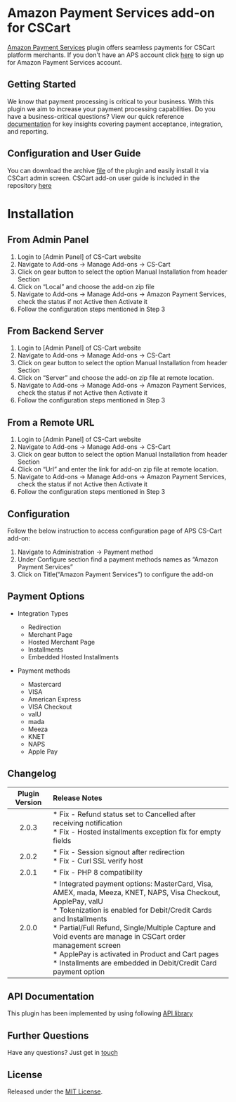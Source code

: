 # Amazon Payment Services add-on for CSCart
<a href="https://paymentservices.amazon.com/" target="_blank">Amazon Payment Services</a> plugin offers seamless payments for CSCart platform merchants.  If you don't have an APS account click [here](https://paymentservices.amazon.com/) to sign up for Amazon Payment Services account.


## Getting Started
We know that payment processing is critical to your business. With this plugin we aim to increase your payment processing capabilities. Do you have a business-critical questions? View our quick reference [documentation](https://paymentservices.amazon.com/docs/EN/index.html) for key insights covering payment acceptance, integration, and reporting.


## Configuration and User Guide
You can download the archive [file](/cscart-aps.zip) of the plugin and easily install it via CSCart admin screen.
CSCart add-on user guide is included in the repository [here](https://github.com/payfort/cscart4-payfort/wiki) 

# Installation
## From Admin Panel
1. Login to [Admin Panel] of CS-Cart website 
1. Navigate to Add-ons → Manage Add-ons -> CS-Cart 
1. Click on gear button to select the option Manual Installation from header Section 
1. Click on “Local” and choose the add-on zip file 
1. Navigate to Add-ons → Manage Add-ons -> Amazon Payment Services, check the status if not Active then Activate it 
1. Follow the configuration steps mentioned in Step 3 
## From Backend Server
1. Login to [Admin Panel] of CS-Cart website 
1. Navigate to Add-ons → Manage Add-ons -> CS-Cart 
1. Click on gear button to select the option Manual Installation from header Section 
1. Click on “Server” and choose the add-on zip file at remote location. 
1. Navigate to Add-ons → Manage Add-ons -> Amazon Payment Services, check the status if not Active then Activate it 
1. Follow the configuration steps mentioned in Step 3 
## From a Remote URL
1. Login to [Admin Panel] of CS-Cart website 
1. Navigate to Add-ons → Manage Add-ons -> CS-Cart 
1. Click on gear button to select the option Manual Installation from header Section 
1. Click on “Url” and enter the link for  add-on zip file at remote location. 
1. Navigate to Add-ons → Manage Add-ons -> Amazon Payment Services, check the status if not Active then Activate it 
1. Follow the configuration steps mentioned in Step 3 
## Configuration

Follow the below instruction to access configuration page of APS CS-Cart add-on:  

1. Navigate to Administration -> Payment method 
1. Under Configure section find a payment methods names as “Amazon Payment Services” 
1. Click on Title(“Amazon Payment Services”) to configure the add-on 
   

## Payment Options

* Integration Types
   * Redirection
   * Merchant Page
   * Hosted Merchant Page
   * Installments
   * Embedded Hosted Installments

* Payment methods
   * Mastercard
   * VISA
   * American Express
   * VISA Checkout
   * valU
   * mada
   * Meeza
   * KNET
   * NAPS
   * Apple Pay
   

## Changelog

| Plugin Version | Release Notes |
| :---: | :--- |
| 2.0.3 |   * Fix - Refund status set to Cancelled after receiving notification<br />* Fix - Hosted installments exception fix for empty fields |
| 2.0.2 |   * Fix - Session signout after redirection<br />* Fix - Curl SSL verify host |
| 2.0.1 |   * Fix - PHP 8 compatibility |
| 2.0.0 |   * Integrated payment options: MasterCard, Visa, AMEX, mada, Meeza, KNET, NAPS, Visa Checkout, ApplePay, valU <br/> * Tokenization is enabled for Debit/Credit Cards and Installments <br/> * Partial/Full Refund, Single/Multiple Capture and Void events are manage in CSCart order management screen <br /> * ApplePay is activated in Product and Cart pages <br /> * Installments are embedded in Debit/Credit Card payment option | 


## API Documentation
This plugin has been implemented by using following [API library](https://paymentservices-reference.payfort.com/docs/api/build/index.html)


## Further Questions
Have any questions? Just get in [touch](https://paymentservices.amazon.com/get-in-touch)

## License
Released under the [MIT License](/LICENSE).

